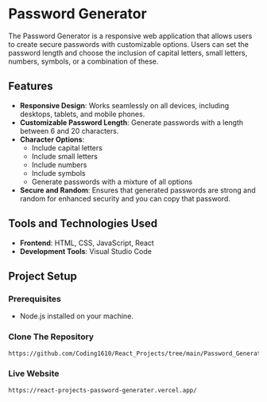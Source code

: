 # Password Generator

The Password Generator is a responsive web application that allows users to create secure passwords with customizable options. Users can set the password length and choose the inclusion of capital letters, small letters, numbers, symbols, or a combination of these.

## Features

- **Responsive Design**: Works seamlessly on all devices, including desktops, tablets, and mobile phones.
- **Customizable Password Length**: Generate passwords with a length between 6 and 20 characters.
- **Character Options**:
  - Include capital letters
  - Include small letters
  - Include numbers
  - Include symbols
  - Generate passwords with a mixture of all options
- **Secure and Random**: Ensures that generated passwords are strong and random for enhanced security and you can copy that password.

## Tools and Technologies Used

- **Frontend**: HTML, CSS, JavaScript, React
- **Development Tools**: Visual Studio Code

## Project Setup

### Prerequisites
- Node.js installed on your machine.

### Clone The Repository
   ```bash
   https://github.com/Coding1610/React_Projects/tree/main/Password_Generator
   ```
   
### Live Website
   ```bash
   https://react-projects-password-generater.vercel.app/
   ```
